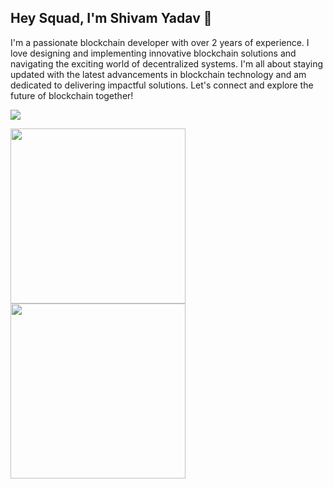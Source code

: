 ## Hey Squad, I'm Shivam Yadav 👋

 I'm a passionate blockchain developer with over 2 years of experience. I love designing and implementing innovative blockchain solutions and navigating the exciting world of decentralized systems. I'm all about staying updated with the latest advancements in blockchain technology and am dedicated to delivering impactful solutions. Let's connect and explore the future of blockchain together!

![](https://komarev.com/ghpvc/?username=Shivamycodee&color=blue)


<a href="https://github.com/Shivamycodee/github-readme-stats">
  <img height=280 align="center" src="https://github-readme-stats-virid-gamma-17.vercel.app/api?username=Shivamycodee&show_icons=true&show=reviews,discussions_started,discussions_answered,prs_merged,prs_merged_percentage&theme=tokyonight&rank_icon=github" />
</a>
<a href="https://github.com/Shivamycodee/convoychat">
  <img height=280 align="center" src="https://github-readme-stats-virid-gamma-17.vercel.app/api/top-langs/?username=Shivamycodee&langs_count=12&layout=compact&hide_progress=true&theme=tokyonight" />
</a>

<br><br>

